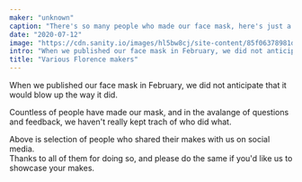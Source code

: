 ```yaml
---
maker: "unknown"
caption: "There's so many people who made our face mask, here's just a few of them"
date: "2020-07-12"
image: "https://cdn.sanity.io/images/hl5bw8cj/site-content/85f06378981db4e6769579d583b5361e5b8b6e46-2000x1200.jpg"
intro: "When we published our face mask in February, we did not anticipate that it would blow up the way it did."
title: "Various Florence makers"
---
```



When we published our face mask in February, we did not anticipate that it would blow up the way it did.

Countless of people have made our mask, and in the avalange of questions and feedback, we haven't really
kept trach of who did what.

Above is selection of people who shared their makes with us on social media.  
Thanks to all of them for doing so, and please do the same if you'd like us to showcase your makes.

